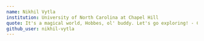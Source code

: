 ```yaml
---
name: Nikhil Vytla
institution: University of North Carolina at Chapel Hill
quote: It's a magical world, Hobbes, ol' buddy. Let's go exploring! - Calvin and Hobbes
github_user: nikhil-vytla
---
```

